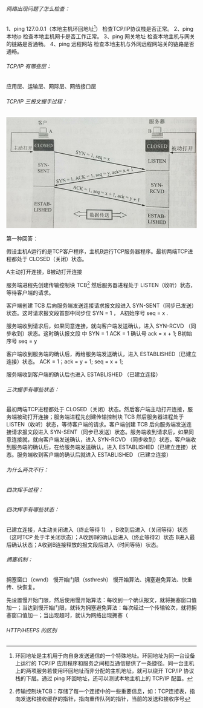 ###### 网络出现问题了怎么检查：

1、ping 127.0.0.1（本地主机环回地址[^1]） 检查TCP/IP协议栈是否正常。
2、ping 本地ip 检查本地主机网卡是否工作正常。
3、ping 网关地址 检查本地主机与网关的链路是否通畅。
4、ping 远程网站 检查本地主机与外网远程网站关的链路是否通畅。

[^1]: 环回地址是主机用于向自身发送通信的一个特殊地址。环回地址为同一台设备上运行的 TCP/IP 应用程序和服务之间相互通信提供了一条捷径。同一台主机上的两项服务若使用环回地址而非分配的主机地址，就可以绕开 TCP/IP 协议栈的下层。通过 ping 环回地址，还可以测试本地主机上的 TCP/IP 配置。

###### TCP/IP 有哪些层：

应用层、运输层、网际层、网络接口层

###### TCP/IP 三报文握手过程：

![img](images\1.png)

第一种回答：

假设主机A运行的是TCP客户程序，主机B运行TCP服务器程序。最初两端TCP进程都处于 CLOSED（关闭）状态。

A主动打开连接，B被动打开连接

服务端进程先创建传输控制块 TCB[^2] 然后服务器进程处于 LISTEN（收听）状态，等待客户端的请求。

客户端创建 TCB 后向服务端发送连接请求报文段进入 SYN-SENT（同步已发送）状态。这时请求报文段首部中同步位 SYN = 1 ， A初始序号 seq = x .

服务端收到请求后，如果同意连接，就向客户端发送确认，进入 SYN-RCVD （同步收到）状态。这时确认报文段 中 SYN = 1 ACK = 1 确认号 ack = x + 1; B初始序号 seq = y

客户端收到服务端的确认后，再给服务端发送确认，进入 ESTABLISHED（已建立连接）状态。 ACK = 1；ack = y + 1; seq = x + 1;

服务端收到客户端的确认后也进入 ESTABLISHED （已建立连接）



[^2]: 传输控制块TCB：存储了每一个连接中的一些重要信息，如：TCP连接表，指向发送和接收缓存的指针，指向重传队列的指针，当前的发送和接收序号



###### 三次握手有哪些状态：

最初两端TCP进程都处于 CLOSED（关闭）状态。然后客户端主动打开连接，服务端被动打开连接；服务端进程先创建传输控制块 TCB 然后服务器进程处于 LISTEN（收听）状态，等待客户端的请求。客户端创建 TCB 后向服务端发送连接请求报文段进入 SYN-SENT（同步已发送）状态。服务端收到请求后，如果同意连接就，就向客户端发送确认，进入 SYN-RCVD （同步收到）状态。客户端收到服务端的确认后，在给服务端发送确认，进入 ESTABLISHED（已建立连接）状态。服务端收到客户端的确认后就进入 ESTABLISHED （已建立连接）



###### 为什么两次不行：

###### 四次挥手过程：

###### 四次挥手有哪些状态：

已建立连接，A主动关闭进入（终止等待 1） ，B收到后进入（关闭等待）状态（这时TCP 处于半关闭状态）；A收到B的确认后进入（终止等待2）状态 B进入最后确认状态；A收到B连接释放的报文段后进入（时间等待）状态。

###### 拥塞机制：

拥塞窗口（cwnd） 慢开始门限（ssthresh） 慢开始算法、拥塞避免算法、快重传、快恢复。

先设置慢开始门限，然后使用慢开始算法：每收到一个确认报文，就将拥塞窗口值加一；当达到慢开始门限，就转为拥塞避免算法：每次经过一个传输轮次，就将拥塞窗口值加一；当出现超时，就认为网络出现拥塞（

###### HTTP/HEEPS 的区别

